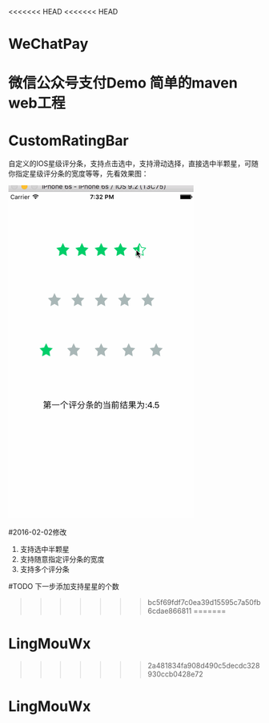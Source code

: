 <<<<<<< HEAD
<<<<<<< HEAD
# WeChatPay
微信公众号支付Demo
简单的maven web工程
=======
# CustomRatingBar

自定义的IOS星级评分条，支持点击选中，支持滑动选择，直接选中半颗星，可随你指定星级评分条的宽度等等，先看效果图：

![评分条](ratingbar-ios.gif)

#2016-02-02修改
1. 支持选中半颗星
2. 支持随意指定评分条的宽度
3. 支持多个评分条

#TODO
下一步添加支持星星的个数

>>>>>>> bc5f69fdf7c0ea39d15595c7a50fb6cdae866811
=======
# LingMouWx
>>>>>>> 2a481834fa908d490c5decdc328930ccb0428e72
# LingMouWx
